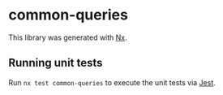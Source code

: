 # common-queries

This library was generated with [Nx](https://nx.dev).

## Running unit tests

Run `nx test common-queries` to execute the unit tests via [Jest](https://jestjs.io).
